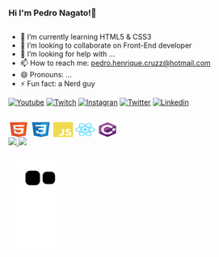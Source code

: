 <!--
**pedronagato/pedronagato** is a ✨ _special_ ✨ repository because its `README.md` (this file) appears on your GitHub profile.

Here are some ideas to get you started:

- 🔭 I’m currently working on ...
- 🌱 I’m currently learning ...
- 👯 I’m looking to collaborate on ...
- 🤔 I’m looking for help with ...
- 💬 Ask me about ...
- 📫 How to reach me: ...
- 😄 Pronouns: ...
- ⚡ Fun fact: ...
-->

### Hi I'm Pedro Nagato!🖖

##
- 🌱 I’m currently learning HTML5 & CSS3
- 👯 I’m looking to collaborate on Front-End developer
- 🤔 I’m looking for help with ...
- 📫 How to reach me:  pedro.henrique.cruzz@hotmail.com
- 😄 Pronouns: ...
- ⚡ Fun fact:  a Nerd guy

[![Youtube](https://img.shields.io/badge/YouTube-FF0000?style=for-the-badge&logo=youtube&logoColor=white)](https://www.youtube.com/)     [![Twitch](https://img.shields.io/badge/Twitch-9146FF?style=for-the-badge&logo=twitch&logoColor=white)](https://www.youtube.com/)     [![Instagran](https://img.shields.io/badge/Instagram-E4405F?style=for-the-badge&logo=instagram&logoColor=white)](https://www.instagram.com/pedro_nagato/)     [![Twitter](https://img.shields.io/badge/Twitter-1DA1F2?style=for-the-badge&logo=twitter&logoColor=white)](https://twitter.com/PNagato)     [![Linkedin](https://img.shields.io/badge/LinkedIn-0077B5?style=for-the-badge&logo=linkedin&logoColor=whitehttps://img.shields.io/badge/LinkedIn-0077B5?style=for-the-badge&logo=linkedin&logoColor=white)](https://www.linkedin.com/in/pedro-henrique-da-cruz-054b8b198/)


<div style="display: inline_block"><br>
  
 
  
  <img align="center" alt="Rafa-HTML" height="30" width="40" src="https://raw.githubusercontent.com/devicons/devicon/master/icons/html5/html5-original.svg">
  <img align="center" alt="Rafa-CSS" height="30" width="40" src="https://raw.githubusercontent.com/devicons/devicon/master/icons/css3/css3-original.svg">
  <img align="center" alt="Rafa-Js" height="30" width="40" src="https://raw.githubusercontent.com/devicons/devicon/master/icons/javascript/javascript-plain.svg">
  <img align="center" alt="Rafa-React" height="30" width="40" src="https://raw.githubusercontent.com/devicons/devicon/master/icons/react/react-original.svg">
  <img align="center" alt="Rafa-Csharp" height="30" width="40" src="https://raw.githubusercontent.com/devicons/devicon/master/icons/csharp/csharp-original.svg">
  <!--<img align="right" alt="Rafa-pic" height="150" style="border-radius:50px;"--> 
</div>


<div align="left">
  <a href="https://github.com/pedronagato">
  <img height="180em" src="https://github-readme-stats.vercel.app/api?username=pedronagato&show_icons=true&theme=dracula&include_all_commits=true&count_private=true"/>
  <img height="180em" src="https://github-readme-stats.vercel.app/api/top-langs/?username=pedronagato&layout=compact&langs_count=7&theme=dracula"/>

 
  ![Snake animation](https://github.com/rafaballerini/rafaballerini/blob/output/github-contribution-grid-snake.svg)
 
</div>
